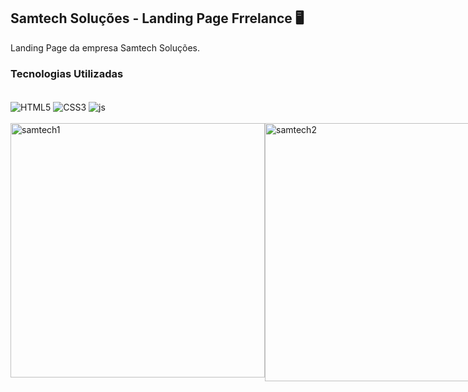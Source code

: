 ## Samtech Soluções - Landing Page Frrelance 🖥️

Landing Page da empresa Samtech Soluções.

### Tecnologias Utilizadas

<div style="display: inline_block"><br/>
    <img align="center" alt="HTML5"src="https://img.shields.io/badge/HTML5-E34F26?style=for-the-badge&logo=html5&logoColor=white"/>
    <img align="center" alt="CSS3"src="https://img.shields.io/badge/CSS3-1572B6?style=for-the-badge&logo=css3&logoColor=white"/>
    <img align="center" alt="js"src="https://img.shields.io/badge/JavaScript-F7DF1E?style=for-the-badge&logo=javascript&logoColor=black"/>
</div><br/>

<div style="display: flex"><br/>
<img align="center" alt="samtech1"src="https://github.com/muriloalvesx/LexWeb/assets/153781890/ff4a29d8-2f55-4a14-b9e3-9c7e3d542603)" width="407px"/>
<img align="center" alt="samtech2"src="https://github.com/muriloalvesx/LexWeb/assets/153781890/92c5c415-c436-4010-a2a2-ff47c86f2308" width="413px"/>
</div><br/>
